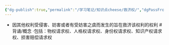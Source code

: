 ```yaml
---
{"dg-publish":true,"permalink":"/学习笔记/知识点cheese/救济权/","dgPassFrontmatter":true}
---
```


- 因其他权利受侵害、妨害或者有受妨害之虞而发生的旨在救济该权利的权利 #背诵/概念 
·包括：物权请求权、人格权请求权、身份权请求权、知识产权请求权、损害赔偿请求权
